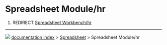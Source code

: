 # Spreadsheet Module/hr
1.  REDIRECT [Spreadsheet Workbench/hr](Spreadsheet_Workbench/hr.md)



---
![](images/Button_right.svg) [documentation index](../README.md) > [Spreadsheet](Spreadsheet_Workbench.md) > Spreadsheet Module/hr
